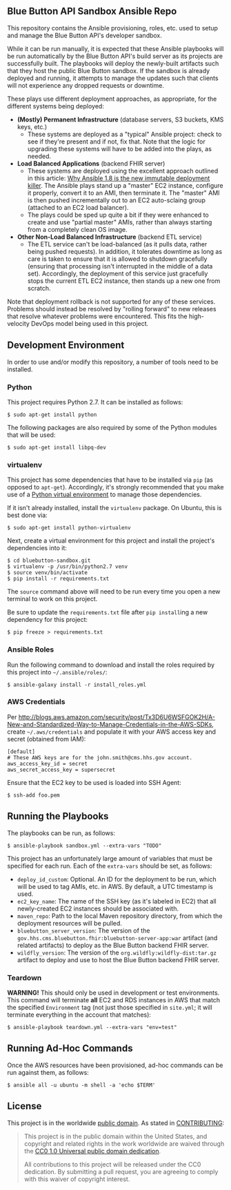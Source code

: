 Blue Button API Sandbox Ansible Repo
------------------------------------

This repository contains the Ansible provisioning, roles, etc. used to setup and manage the Blue Button API's developer sandbox.

While it can be run manually, it is expected that these Ansible playbooks will be run automatically by the Blue Button API's build server as its projects are successfully built. The playbooks will deploy the newly-built artifacts such that they host the public Blue Button sandbox. If the sandbox is already deployed and running, it attempts to manage the updates such that clients will not experience any dropped requests or downtime.

These plays use different deployment approaches, as appropriate, for the different systems being deployed:

* **(Mostly) Permanent Infrastructure** (database servers, S3 buckets, KMS keys, etc.)
    * These systems are deployed as a "typical" Ansible project: check to see if they're present and if not, fix that. Note that the logic for upgrading these systems will have to be added into the plays, as needed.
* **Load Balanced Applications** (backend FHIR server)
    * These systems are deployed using the excellent approach outlined in this article: [Why Ansible 1.8 is the new immutable deployment killer](https://t37.net/why-ansible-1-8-is-the-new-immutable-deployment-killer.html). The Ansible plays stand up a "master" EC2 instance, configure it properly, convert it to an AMI, then terminate it. The "master" AMI is then pushed incrementally out to an EC2 auto-sclaing group (attached to an EC2 load balancer).
    * The plays could be sped up quite a bit if they were enhanced to create and use "partial master" AMIs, rather than always starting from a completely clean OS image.
* **Other Non-Load Balanced Infrastructure** (backend ETL service)
    * The ETL service can't be load-balanced (as it pulls data, rather being pushed requests). In addition, it tolerates downtime as long as care is taken to ensure that it is allowed to shutdown gracefully (ensuring that processing isn't interrupted in the middle of a data set). Accordingly, the deployment of this service just gracefully stops the current ETL EC2 instance, then stands up a new one from scratch.

Note that deployment rollback is not supported for any of these services. Problems should instead be resolved by "rolling forward" to new releases that resolve whatever problems were encountered. This fits the high-velocity DevOps model being used in this project.

## Development Environment

In order to use and/or modify this repository, a number of tools need to be installed.

### Python

This project requires Python 2.7. It can be installed as follows:

    $ sudo apt-get install python

The following packages are also required by some of the Python modules that will be used:

    $ sudo apt-get install libpq-dev

### virtualenv

This project has some dependencies that have to be installed via `pip` (as opposed to `apt-get`). Accordingly, it's strongly recommended that you make use of a [Python virtual environment](http://docs.python-guide.org/en/latest/dev/virtualenvs/) to manage those dependencies.

If it isn't already installed, install the `virtualenv` package. On Ubuntu, this is best done via:

    $ sudo apt-get install python-virtualenv

Next, create a virtual environment for this project and install the project's dependencies into it:

    $ cd bluebutton-sandbox.git
    $ virtualenv -p /usr/bin/python2.7 venv
    $ source venv/bin/activate
    $ pip install -r requirements.txt

The `source` command above will need to be run every time you open a new terminal to work on this project.

Be sure to update the `requirements.txt` file after `pip install`ing a new dependency for this project:

    $ pip freeze > requirements.txt

### Ansible Roles

Run the following command to download and install the roles required by this project into `~/.ansible/roles/`:

    $ ansible-galaxy install -r install_roles.yml

### AWS Credentials

Per <http://blogs.aws.amazon.com/security/post/Tx3D6U6WSFGOK2H/A-New-and-Standardized-Way-to-Manage-Credentials-in-the-AWS-SDKs>, create `~/.aws/credentials` and populate it with your AWS access key and secret (obtained from IAM):

    [default]
    # These AWS keys are for the john.smith@cms.hhs.gov account.
    aws_access_key_id = secret
    aws_secret_access_key = supersecret

Ensure that the EC2 key to be used is loaded into SSH Agent:

    $ ssh-add foo.pem

## Running the Playbooks

The playbooks can be run, as follows:

    $ ansible-playbook sandbox.yml --extra-vars "TODO"

This project has an unfortunately large amount of variables that must be specified for each run. Each of the `extra-vars` should be set, as follows:

* `deploy_id_custom`: Optional. An ID for the deployment to be run, which will be used to tag AMIs, etc. in AWS. By default, a UTC timestamp is used.
* `ec2_key_name`: The name of the SSH key (as it's labeled in EC2) that all newly-created EC2 instances should be associated with.
* `maven_repo`: Path to the local Maven repository directory, from which the deployment resources will be pulled.
* `bluebutton_server_version`: The version of the `gov.hhs.cms.bluebutton.fhir:bluebutton-server-app:war` artifact (and related artifacts) to deploy as the Blue Button backend FHIR server.
* `wildfly_version`: The version of the `org.wildfly:wildfly-dist:tar.gz` artifact to deploy and use to host the Blue Button backend FHIR server.

### Teardown

**WARNING!** This should only be used in development or test environments. This command will terminate **all** EC2 and RDS instances in AWS that match the specified `Environment` tag (not just those specified in `site.yml`; it will terminate everything in the account that matches):

    $ ansible-playbook teardown.yml --extra-vars "env=test"

## Running Ad-Hoc Commands

Once the AWS resources have been provisioned, ad-hoc commands can be run against them, as follows:

    $ ansible all -u ubuntu -m shell -a 'echo $TERM'

## License

This project is in the worldwide [public domain](LICENSE.md). As stated in [CONTRIBUTING](CONTRIBUTING.md):

> This project is in the public domain within the United States, and copyright and related rights in the work worldwide are waived through the [CC0 1.0 Universal public domain dedication](https://creativecommons.org/publicdomain/zero/1.0/).
>
> All contributions to this project will be released under the CC0 dedication. By submitting a pull request, you are agreeing to comply with this waiver of copyright interest.

